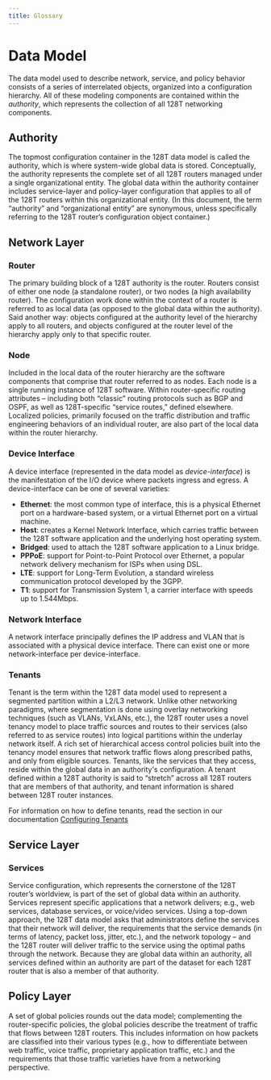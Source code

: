 ```yaml
---
title: Glossary
---
```

# Data Model
The data model used to describe network, service, and policy behavior consists of a series of interrelated objects, organized into a configuration hierarchy. All of these modeling components are contained within the _authority_, which represents the collection of all 128T networking components.

## Authority
The topmost configuration container in the 128T data model is called the authority, which is where system-wide global data is stored. Conceptually, the authority represents the complete set of all 128T routers managed under a single organizational entity. The global data within the authority container includes service-layer and policy-layer configuration that applies to all of the 128T routers within this organizational entity. (In this document, the term “authority” and “organizational entity” are synonymous, unless specifically referring to the 128T router’s configuration object container.)

## Network Layer

### Router
The primary building block of a 128T authority is the router. Routers consist of either one node (a standalone router), or two nodes (a high availability router). The configuration work done within the context of a router is referred to as local data (as opposed to the global data within the authority). Said another way: objects configured at the authority level of the hierarchy apply to all routers, and objects configured at the router level of the hierarchy apply only to that specific router.

### Node
Included in the local data of the router hierarchy are the software components that comprise that router referred to as nodes. Each node is a single running instance of 128T software. Within router-specific routing attributes – including both “classic” routing protocols such as BGP and OSPF, as well as 128T-specific “service routes,” defined elsewhere. Localized policies, primarily focused on the traffic distribution and traffic engineering behaviors of an individual router, are also part of the local data within the router hierarchy.

### Device Interface
A device interface (represented in the data model as _device-interface_) is the manifestation of the I/O device where packets ingress and egress. A device-interface can be one of several varieties:

- **Ethernet**: the most common type of interface, this is a physical Ethernet port on a hardware-based system, or a virtual Ethernet port on a virtual machine.
- **Host**: creates a Kernel Network Interface, which carries traffic between the 128T software application and the underlying host operating system.
- **Bridged**: used to attach the 128T software application to a Linux bridge.
- **PPPoE**: support for Point-to-Point Protocol over Ethernet, a popular network delivery mechanism for ISPs when using DSL.
- **LTE**: support for Long-Term Evolution, a standard wireless communication protocol developed by the 3GPP.
- **T1**: support for Transmission System 1, a carrier interface with speeds up to 1.544Mbps.

### Network Interface
A network interface principally defines the IP address and VLAN that is associated with a physical device interface.   There can exist one or more network-interface per device-interface.

### Tenants
Tenant is the term within the 128T data model used to represent a segmented partition within a L2/L3 network. Unlike other networking paradigms, where segmentation is done using overlay networking techniques (such as VLANs, VxLANs, etc.), the 128T router uses a novel tenancy model to place traffic sources and routes to their services (also referred to as service routes) into logical partitions within the underlay network itself. A rich set of hierarchical access control policies built into the tenancy model ensures that network traffic flows along prescribed paths, and only from eligible sources. Tenants, like the services that they access, reside within the global data in an authority's configuration. A tenant defined within a 128T authority is said to “stretch” across all 128T routers that are members of that authority, and tenant information is shared between 128T router instances.

For information on how to define tenants, read the section in our documentation [Configuring Tenants](config_tenants.md)

## Service Layer

### Services
Service configuration, which represents the cornerstone of the 128T router’s worldview, is part of the set of global data within an authority. Services represent specific applications that a network delivers; e.g., web services, database services, or voice/video services. Using a top-down approach, the 128T data model asks that administrators define the services that their network will deliver, the requirements that the service demands (in terms of latency, packet loss, jitter, etc.), and the network topology – and the 128T router will deliver traffic to the service using the optimal paths through the network. Because they are global data within an authority, all services defined within an authority are part of the dataset for each 128T router that is also a member of that authority.

## Policy Layer
A set of global policies rounds out the data model; complementing the router-specific policies, the global policies describe the treatment of traffic that flows between 128T routers. This includes information on how packets are classified into their various types (e.g., how to differentiate between web traffic, voice traffic, proprietary application traffic, etc.) and the requirements that those traffic varieties have from a networking perspective.